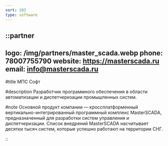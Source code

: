 ```yaml
---
sort: 103
type: software
---
```


::partner
---
logo: /img/partners/master_scada.webp
phone: 78007755790
website: https://masterscada.ru
email: info@masterscada.ru
---

#title
МПС Софт

#description
Разработчик программного обеспечения в области автоматизации и диспетчеризации промышленных систем.

#note
Основной продукт компании — кроссплатформенный вертикально-интегрированный программный комплекс MasterSCADA, предназначенный для разработки систем управления и диспетчеризации. Список внедрений MasterSCADA насчитывает десятки тысяч систем, которые успешно работают на территории СНГ.

::
